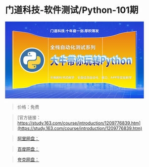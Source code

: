 # 门道科技-软件测试/Python-101期

![img](../../../assets/study163/free/e33d984360044e478672d932b6eb727e.jpg)

> 价格：免费

> [官方链接：https://study.163.com/course/introduction/1209776839.htm](https://study.163.com/course/introduction/1209776839.htm)

> [阿里网盘：]()

> [百度网盘：]()

> [夸克网盘：]()
